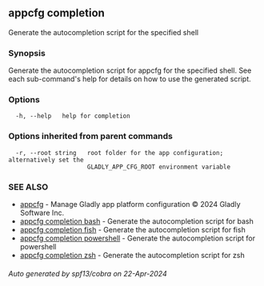 ## appcfg completion

Generate the autocompletion script for the specified shell

### Synopsis

Generate the autocompletion script for appcfg for the specified shell.
See each sub-command's help for details on how to use the generated script.


### Options

```
  -h, --help   help for completion
```

### Options inherited from parent commands

```
  -r, --root string   root folder for the app configuration; alternatively set the
                      GLADLY_APP_CFG_ROOT environment variable
```

### SEE ALSO

* [appcfg](appcfg.md)	 - Manage Gladly app platform configuration © 2024 Gladly Software Inc.
* [appcfg completion bash](appcfg_completion_bash.md)	 - Generate the autocompletion script for bash
* [appcfg completion fish](appcfg_completion_fish.md)	 - Generate the autocompletion script for fish
* [appcfg completion powershell](appcfg_completion_powershell.md)	 - Generate the autocompletion script for powershell
* [appcfg completion zsh](appcfg_completion_zsh.md)	 - Generate the autocompletion script for zsh

###### Auto generated by spf13/cobra on 22-Apr-2024
